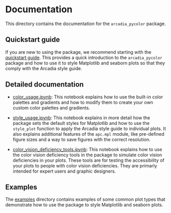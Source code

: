 # Documentation

This directory contains the documentation for the `arcadia_pycolor` package.

## Quickstart guide

If you are new to using the package, we recommend starting with the [quickstart guide](quickstart.md). This provides a quick introduction to the `arcadia_pycolor` package and how to use it to style Matplotlib and seaborn plots so that they comply with the Arcadia style guide.

## Detailed documentation

- [color_usage.ipynb](color_usage.ipynb): This notebook explains how to use the built-in color palettes and gradients and how to modify them to create your own custom color palettes and gradients.

- [style_usage.ipynb](style_usage.ipynb): This notebook explains in more detail how the package sets the default styles for Matplotlib and how to use the `style_plot` function to apply the Arcadia style guide to individual plots. It also explains additional features of the `apc.mpl` module, like pre-defined figure sizes and a way to save figures with the correct resolution.

- [color_vision_deficiency_tools.ipynb](color_vision_deficiency_tools.ipynb): This notebook explains how to use the color vision deficiency tools in the package to simulate color vision deficiencies in your plots. These tools are for testing the accessibility of your plots to people with color vision deficiencies. They are primarly intended for expert users and graphic designers.

## Examples

The [examples](examples/) directory contains examples of some common plot types that demonstrate how to use the package to style Matplotlib and seaborn plots.
